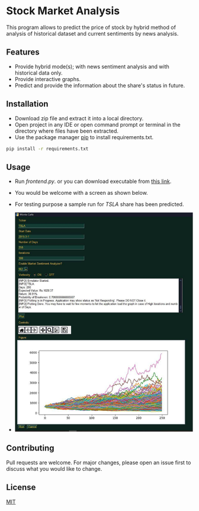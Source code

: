 # Stock Market Analysis

This program allows to predict the price of stock by hybrid method of analysis of historical dataset and current sentiments by news analysis.

## Features
- Provide hybrid mode(s); with news sentiment analysis and with historical data only.
- Provide interactive graphs.
- Predict and provide the information about the share's status in future.


## Installation

- Download zip file and extract it into a local directory.
- Open project in any IDE or open command prompt or terminal in the directory where files have been extracted.
- Use the package manager [pip](https://pip.pypa.io/en/stable/) to install requirements.txt.

```bash
pip install -r requirements.txt
```



## Usage
- Run _frontend.py_. or you can download executable from [this link](https://drive.google.com/file/d/10_TuhJWuw_0E8MtzPQY_hUtEvMFewJeH/view?usp=sharing).
- You would be welcome with a screen as shown below.
- For testing purpose a sample run for _TSLA_ share has been predicted.

- ![Test Run](https://github.com/sachinlodhi/Market-Analysis/blob/main/sample/sample_run.jpeg?raw=true)


## Contributing

Pull requests are welcome. For major changes, please open an issue first
to discuss what you would like to change.


## License

[MIT](https://choosealicense.com/licenses/mit/)
